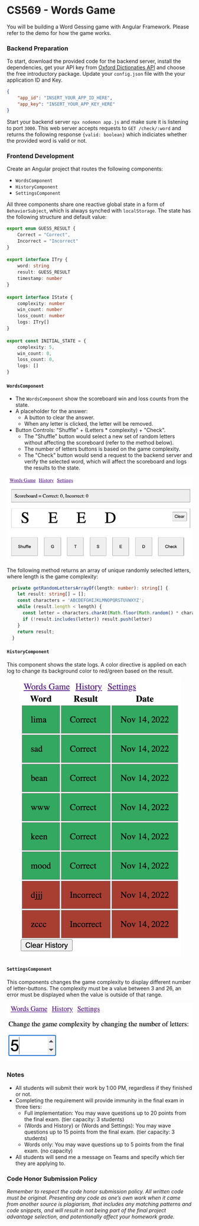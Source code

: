 # CS569 - Words Game
You will be building a Word Gessing game with Angular Framework. Please refer to the demo for how the game works.  
    
### Backend Preparation
To start, download the provided code for the backend server, install the dependencies, get your API key from [Oxford Dictionaties API](https://developer.oxforddictionaries.com/) and choose the free introductory package. Update your `config.json` file with the your application ID and Key.
```json
{
    "app_id": "INSERT_YOUR_APP_ID_HERE",
    "app_key": "INSERT_YOUR_APP_KEY_HERE"
}
```
Start your backend server `npx nodemon app.js` and make sure it is listening to port `3000`. This web server accepts requests to `GET /check/:word` and returns the following response `{valid: boolean}` which indiciates whether the provided word is valid or not.
  
### Frontend Development
Create an Angular project that routes the following components:
* `WordsComponent`
* `HistoryComponent`
* `SettingsComponent`
  
All three components share one reactive global state in a form of `BehaviorSubject`, which is always synched with `localStorage`. The state has the following structure and default value:
```ts
export enum GUESS_RESULT {
    Correct = "Correct",
    Incorrect = "Incorrect"
}

export interface ITry {
    word: string
    result: GUESS_RESULT
    timestamp: number
}

export interface IState {
    complexity: number
    win_count: number
    loss_count: number
    logs: ITry[]
}

export const INITIAL_STATE = {
    complexity: 5,
    win_count: 0,
    loss_count: 0,
    logs: []
}
```
#### `WordsComponent`
* The `WordsComponent` show the scoreboard win and loss counts from the state.
* A placeholder for the answer:
    * A button to clear the answer. 
    * When any letter is clicked, the letter will be removed.
* Button Controls: "Shuffle" + (Letters * complexity) + "Check". 
    * The "Shuffle" button would select a new set of random letters without affecting the scoreboard (refer to the method below). 
    * The number of letters buttons is based on the game complexity. 
    * The "Check" button would send a request to the backend server and verify the selected word, which will affect the scoreboard and logs the results to the state.
<p align="center">
  <img src="./snapshot-words.png" />
</p>

The following method returns an array of unique randomly seleclted letters, where length is the game complexity:
```ts
  private getRandomLettersArrayOf(length: number): string[] {
    let result: string[] = [];
    const characters = 'ABCDEFGHIJKLMNOPQRSTUVWXYZ';
    while (result.length < length) {
      const letter = characters.charAt(Math.floor(Math.random() * characters.length))
      if (!result.includes(letter)) result.push(letter)
    }
    return result;
  }
```
#### `HistoryComponent`
This component shows the state logs. A color directive is applied on each log to change its background color to red/green based on the result.
<p align="center">
  <img src="./snapshot-history.png" />
</p>
  
#### `SettingsComponent`
This components changes the game complexity to display different number of letter-buttons. The complexity must be a value between 3 and 26, an error must be displayed when the value is outside of that range.
<p align="center">
  <img src="./snapshot-settings.png" />
</p>

### Notes
* All students will submit their work by 1:00 PM, regardless if they finished or not.
* Completing the requirement will provide immunity in the final exam in three tiers:
  * Full implementation: You may wave questions up to 20 points from the final exam. (tier capacity: 3 students)
  * (Words and History) or (Words and Settings): You may wave questions up to 15 points from the final exam.  (tier capacity: 3 students)
  * Words only: You may wave questions up to 5 points from the final exam. (no capacity)
* All students will send me a message on Teams and specify which tier they are applying to.

  
### Code Honor Submission Policy
*Remember to respect the code honor submission policy. All written code must be original. Presenting any code as one’s own work when it came from another source is plagiarism, that includes any matching patterns and code snippets, and will result in not being part of the final project advantage selection, and potentionally affect your homework grade.*
